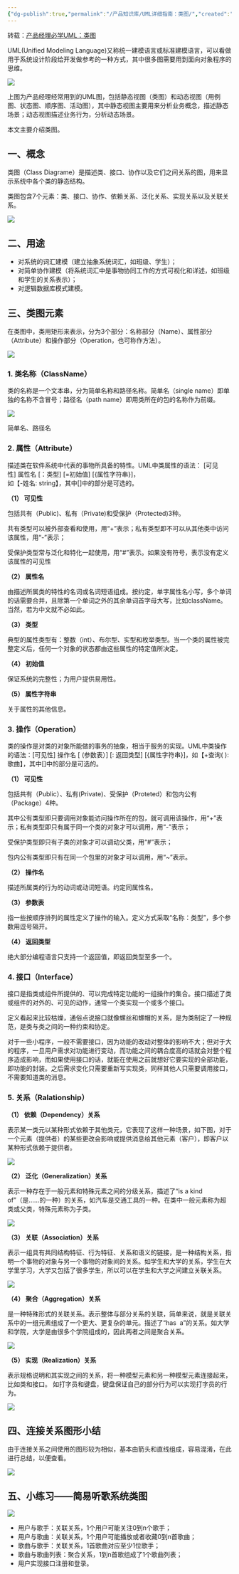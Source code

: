 ```yaml
---
{"dg-publish":true,"permalink":"/产品知识库/UML详细指南：类图/","created":"2023-11-03T11:23:30.067+08:00","updated":"2023-11-03T11:24:34.850+08:00"}
---
```


转载：[产品经理必学UML：类图](https://www.woshipm.com/pd/2593231.html)

UML(Unified Modeling Language)又称统一建模语言或标准建模语言，可以看做用于系统设计阶段给开发做参考的一种方式，其中很多图需要用到面向对象程序的思维。

![](https://image.woshipm.com/wp-files/2019/07/iNU5tAcBujZysjToDXf0.png)

上图为产品经理经常用到的UML图，包括静态视图（类图）和动态视图（用例图、状态图、顺序图、活动图），其中静态视图主要用来分析业务概念，描述静态场景；动态视图描述业务行为，分析动态场景。

本文主要介绍类图。

## 一、概念

类图（Class Diagrame）是描述类、接口、协作以及它们之间关系的图，用来显示系统中各个类的静态结构。

类图包含7个元素：类、接口、协作、依赖关系、泛化关系、实现关系以及关联关系。

![](https://image.woshipm.com/wp-files/2019/07/9XtgCZEEURXDME47b1tR.jpg)

## 二、用途

- 对系统的词汇建模（建立抽象系统词汇，如班级、学生）；
- 对简单协作建模（将系统词汇中是事物协同工作的方式可视化和详述，如班级和学生的关系表示）；
- 对逻辑数据库模式建模。

## 三、类图元素

在类图中，类用矩形来表示，分为3个部分：名称部分（Name）、属性部分（Attribute）和操作部分（Operation，也可称作方法）。

![](https://image.woshipm.com/wp-files/2019/07/oVjjW72M530SN5mMuAMR.png)

### 1. 类名称（ClassName）

类的名称是一个文本串，分为简单名称和路径名称。简单名（single name）即单独的名称不含冒号；路径名（path name）即用类所在的包的名称作为前缀。

![](https://image.woshipm.com/wp-files/2019/07/GYV9EQJzXy3P9nbA7IDK.png)

简单名、路径名

### 2. 属性（Attribute）

描述类在软件系统中代表的事物所具备的特性。UML中类属性的语法： [可见性] 属性名 [：类型] [=初始值] [{属性字符串}]，  
如【-姓名: string】，其中[]中的部分是可选的。

**（1） 可见性**

包括共有（Public)、私有（Private)和受保护（Protected)3种。

共有类型可以被外部查看和使用，用“+”表示；私有类型即不可以从其他类中访问该属性，用“-”表示；

受保护类型常与泛化和特化一起使用，用“#”表示。如果没有符号，表示没有定义该属性的可见性

**（2） 属性名**

由描述所属类的特性的名词或名词短语组成。按约定，单字属性名小写，多个单词的话需要合并，且除第一个单词之外的其余单词首字母大写，比如className。当然，若为中文就不必如此。

**（3） 类型**

典型的属性类型有：整数（int）、布尔型、实型和枚举类型。当一个类的属性被完整定义后，任何一个对象的状态都由这些属性的特定值所决定。

**（4） 初始值**

保证系统的完整性；为用户提供易用性。

**（5） 属性字符串**

关于属性的其他信息。

### 3. 操作（Operation）

类的操作是对类的对象所能做的事务的抽象，相当于服务的实现。UML中类操作的语法：[可见性] 操作名 [ (参数表）] [: 返回类型] [{属性字符串}]，如【+查询( ): 歌曲】，其中[]中的部分是可选的。

**（1） 可见性**

包括共有（Public）、私有(Private)、受保护（Proteted）和包内公有（Package）4种。

其中公有类型即只要调用对象能访问操作所在的包，就可调用该操作，用“+”表示；私有类型即只有属于同一个类的对象才可以调用，用“-”表示；

受保护类型即只有子类的对象才可以调动父类，用“#”表示；

包内公有类型即只有在同一个包里的对象才可以调用，用“~”表示。

**（2） 操作名**

描述所属类的行为的动词或动词短语。约定同属性名。

**（3） 参数表**

指一些按顺序排列的属性定义了操作的输入。定义方式采取“名称：类型”，多个参数用逗号隔开。

**（4） 返回类型**

绝大部分编程语言只支持一个返回值，即返回类型至多一个。

### 4. 接口（Interface）

接口是指类或组件所提供的、可以完成特定功能的一组操作的集合。接口描述了类或组件的对外的、可见的动作，通常一个类实现一个或多个接口。

定义看起来比较枯燥，通俗点说接口就像螺丝和螺帽的关系，是为类制定了一种规范，是类与类之间的一种约束和协定。

对于一些小程序，一般不需要接口，因为功能的改动对整体的影响不大；但对于大的程序，一旦用户需求对功能进行变动，而功能之间的耦合度高的话就会对整个程序造成影响，而如果使用接口的话，就能在使用之前就想好它要实现的全部功能，即功能的封装。之后需求变化只需要重新写实现类，同样其他人只需要调用接口，不需要知道类的消息。

### 5. 关系（Ralationship）

**（1） 依赖（Dependency）关系**

表示某一类元以某种形式依赖于其他类元，它表现了这样一种场景，如下图，对于一个元素（提供者）的某些更改会影响或提供消息给其他元素（客户），即客户以某种形式依赖于提供者。

![](https://image.woshipm.com/wp-files/2019/07/O5gfNkokhAK6R7GIGdWK.png)

**（2） 泛化（Generalization）关系**

表示一种存在于一般元素和特殊元素之间的分级关系，描述了“is a kind of”（是……的一种）的关系，如汽车是交通工具的一种。在类中一般元素称为超类或父类，特殊元素称为子类。

![](https://image.woshipm.com/wp-files/2019/07/6RrXKEGxRwEfNQ5RYTPT.png)

**（3） 关联（Association）关系**

表示一组具有共同结构特征、行为特征、关系和语义的链接，是一种结构关系，指明一个事物的对象与另一个事物的对象间的关系。如学生和大学的关系，学生在大学里学习，大学又包括了很多学生，所以可以在学生和大学之间建立关联关系。

![](https://image.woshipm.com/wp-files/2019/07/OBvVcd4sDdAY3L30juY1.png)

**（4） 聚合（Aggregation）关系**

是一种特殊形式的关联关系。表示整体与部分关系的关联，简单来说，就是关联关系中的一组元素组成了一个更大、更复杂的单元。描述了“has  a”的关系。如大学和学院，大学是由很多个学院组成的，因此两者之间是聚合关系。

![](https://image.woshipm.com/wp-files/2019/07/0VsPzJVUOocWJO7ezaIc.png)

**（5） 实现（Realization）关系**

表示规格说明和其实现之间的关系，将一种模型元素和另一种模型元素连接起来，比如类和接口。 如打字员和键盘，键盘保证自己的部分行为可以实现打字员的行为。

![](https://image.woshipm.com/wp-files/2019/07/6epU1xZDQZeARPDC3erv.png)

## 四、连接关系图形小结

由于连接关系之间使用的图形较为相似，基本由箭头和直线组成，容易混淆，在此进行总结，以便查看。

![](https://image.woshipm.com/wp-files/2019/07/KarulUQZ0mvv9UP0yUll.png)

## 五、小练习——简易听歌系统类图

![](https://image.woshipm.com/wp-files/2019/07/mEMJrfB0hfLS1VPudkzs.png)

- 用户与歌手：关联关系，1个用户可能关注0到n个歌手；
- 用户与歌曲：关联关系，1个用户可能播放或者收藏0到n首歌曲；
- 歌曲与歌手：关联关系，1首歌曲对应至少1位歌手；
- 歌曲与歌曲列表：聚合关系，1到n首歌组成了1个歌曲列表；
- 用户实现接口注册和登录。